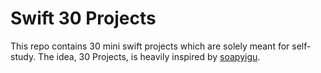 # Swift 30 Projects

This repo contains 30 mini swift projects which are solely meant for self-study. The idea, 30 Projects, is heavily inspired by [soapyigu](https://github.com/soapyigu/Swift-30-Projects).
